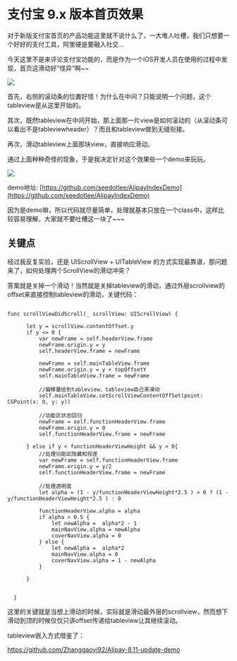 # 支付宝 9.x 版本首页效果

对于新版支付宝首页的产品功能这里就不说什么了，一大堆人吐槽，我们只想要一个好好的支付工具，阿里硬是要融入社交...

今天这里不是来评论支付宝功能的，而是作为一个iOS开发人员在使用的过程中发现，首页这滑动好“怪异”啊~~

![](http://odumpn7vt.bkt.clouddn.com/Screen%20Shot%202016-10-11%20at%20%20PM.png)

首先，右侧的滚动条的位置好怪！为什么在中间？只能说明一个问题，这个tableview是从这里开始的。

其次，既然tableview在中间开始，那上面那一片view是如何滚动的（从滚动条可以看出不是tableviewheader）？而且和tableview做到无缝衔接。

再次，滑动tableview上面那块view，直接响应滑动。


通过上面种种奇怪的现象，于是我决定针对这个效果些一个demo来玩玩。


![](http://odumpn7vt.bkt.clouddn.com/Kapture%202016-11-03%20at%2017.56.59.gif)

demo地址: [https://github.com/seedotlee/AlipayIndexDemo](https://github.com/seedotlee/AlipayIndexDemo)

因为是demo嘛，所以代码就尽量简单，处理就基本只放在一个class中，这样比较容易理解，大家就不要吐槽这一块了~~~

## 关键点

经过我反复实验，还是 UIScrollView + UITableView 的方式实现最靠谱，那问题来了，如何处理两个ScrollView的滑动冲突？

答案就是关掉一个滑动！当然就是关掉tableview的滑动，通过外层scrollview的offset来直接控制tableview的滑动，关键代码：

```

func scrollViewDidScroll(_ scrollView: UIScrollView) {

      let y = scrollView.contentOffset.y
      if y <= 0 {
          var newFrame = self.headerView.frame
          newFrame.origin.y = y
          self.headerView.frame = newFrame

          newFrame = self.mainTableView.frame
          newFrame.origin.y = y + topOffsetY
          self.mainTableView.frame = newFrame

          //偏移量给到tableview，tableview自己来滑动
          self.mainTableView.setScrollViewContentOffSet(point: CGPoint(x: 0, y: y))

          //功能区状态回归
          newFrame = self.functionHeaderView.frame
          newFrame.origin.y = 0
          self.functionHeaderView.frame = newFrame

      } else if y < functionHeaderViewHeight && y > 0{
          //处理功能区隐藏和视差
          var newFrame = self.functionHeaderView.frame
          newFrame.origin.y = y/2
          self.functionHeaderView.frame = newFrame

          //处理透明度
          let alpha = (1 - y/functionHeaderViewHeight*2.5 ) > 0 ? (1 - y/functionHeaderViewHeight*2.5 ) : 0

          functionHeaderView.alpha = alpha
          if alpha > 0.5 {
              let newAlpha =  alpha*2 - 1
              mainNavView.alpha = newAlpha
              coverNavView.alpha = 0
          } else {
              let newAlpha =  alpha*2
              mainNavView.alpha = 0
              coverNavView.alpha = 1 - newAlpha
          }

      }


  }

```

这里的关键就是当想上滑动的时候，实际就是滑动最外层的scrollview，然而想下滑动到顶的时候仅仅只讲offset传递给tableview让其继续滚动。

tableview嵌入方式借鉴了：

https://github.com/Zhanggaoyi92/Alipay-8.11-update-demo
